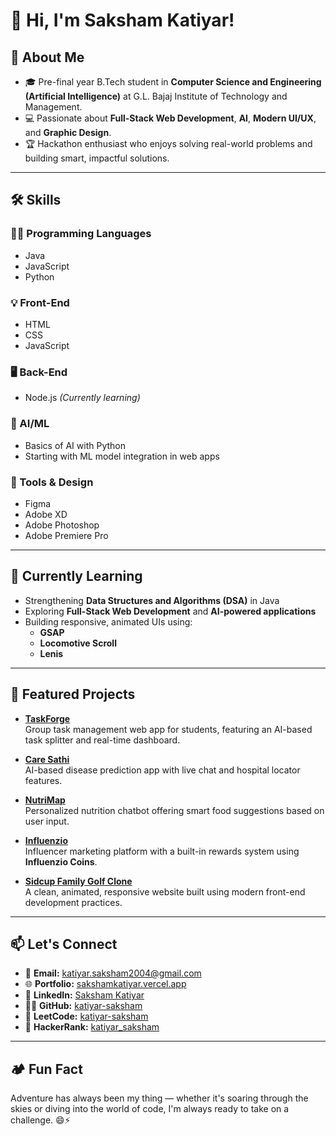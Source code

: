 # 👋 Hi, I'm Saksham Katiyar!

## 🚀 About Me
- 🎓 Pre-final year B.Tech student in **Computer Science and Engineering (Artificial Intelligence)** at G.L. Bajaj Institute of Technology and Management.  
- 💻 Passionate about **Full-Stack Web Development**, **AI**, **Modern UI/UX**, and **Graphic Design**.  
- 🏆 Hackathon enthusiast who enjoys solving real-world problems and building smart, impactful solutions.

---

## 🛠️ Skills

### 👨‍💻 Programming Languages
- Java  
- JavaScript  
- Python  

### 💡 Front-End
- HTML  
- CSS  
- JavaScript  

### 🖥️ Back-End
- Node.js *(Currently learning)*

### 🤖 AI/ML
- Basics of AI with Python  
- Starting with ML model integration in web apps  

### 🎨 Tools & Design
- Figma  
- Adobe XD  
- Adobe Photoshop  
- Adobe Premiere Pro  

---

## 🌱 Currently Learning
- Strengthening **Data Structures and Algorithms (DSA)** in Java  
- Exploring **Full-Stack Web Development** and **AI-powered applications**  
- Building responsive, animated UIs using:
  - **GSAP**  
  - **Locomotive Scroll**  
  - **Lenis**

---

## 🌟 Featured Projects

- **[TaskForge](#)**  
  Group task management web app for students, featuring an AI-based task splitter and real-time dashboard.

- **[Care Sathi](#)**  
  AI-based disease prediction app with live chat and hospital locator features.

- **[NutriMap](#)**  
  Personalized nutrition chatbot offering smart food suggestions based on user input.

- **[Influenzio](#)**  
  Influencer marketing platform with a built-in rewards system using **Influenzio Coins**.

- **[Sidcup Family Golf Clone](#)**  
  A clean, animated, responsive website built using modern front-end development practices.

---

## 📫 Let's Connect

- 📧 **Email:** [katiyar.saksham2004@gmail.com](mailto:katiyar.saksham2004@gmail.com)  
- 🌐 **Portfolio:** [sakshamkatiyar.vercel.app](https://sakshamkatiyar.vercel.app)  
- 💼 **LinkedIn:** [Saksham Katiyar](https://www.linkedin.com/in/katiyar-saksham/)  
- 🧑‍💻 **GitHub:** [katiyar-saksham](https://github.com/katiyar-saksham)  
- 🧠 **LeetCode:** [katiyar-saksham](http://leetcode.com/katiyar-saksham/)  
- 🏅 **HackerRank:** [katiyar_saksham](https://www.hackerrank.com/profile/katiyar_saksham)

---

## 🏕️ Fun Fact
Adventure has always been my thing — whether it's soaring through the skies or diving into the world of code, I'm always ready to take on a challenge. 😄⚡
